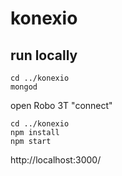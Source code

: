 # konexio

## run locally
```
cd ../konexio
mongod
```

open Robo 3T
"connect"

```
cd ../konexio
npm install
npm start
```

http://localhost:3000/
